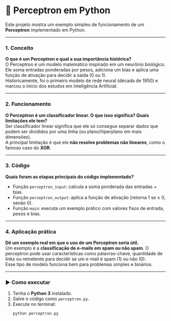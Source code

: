 # 🧠 Perceptron em Python

Este projeto mostra um exemplo simples de funcionamento de um **Perceptron** implementado em Python.

---

### 1. Conceito  
**O que é um Perceptron e qual a sua importância histórica?**  
O Perceptron é um modelo matemático inspirado em um neurônio biológico. Ele soma entradas ponderadas por pesos, adiciona um bias e aplica uma função de ativação para decidir a saída (0 ou 1).  
Historicamente, foi o primeiro modelo de rede neural (década de 1950) e marcou o início dos estudos em Inteligência Artificial.

---

### 2. Funcionamento  
**O Perceptron é um classificador linear. O que isso significa? Quais limitações ele tem?**  
Ser classificador linear significa que ele só consegue separar dados que podem ser divididos por uma linha (ou plano/hiperplano em mais dimensões).  
A principal limitação é que ele **não resolve problemas não lineares**, como o famoso caso do **XOR**.

---

### 3. Código  
**Quais foram as etapas principais do código implementado?**  
- Função `perceptron_input`: calcula a soma ponderada das entradas + bias.  
- Função `perceptron_output`: aplica a função de ativação (retorna 1 se ≥ 0, senão 0).  
- Função `main`: executa um exemplo prático com valores fixos de entrada, pesos e bias.  

---

### 4. Aplicação prática  
**Dê um exemplo real em que o uso de um Perceptron seria útil.**  
Um exemplo é a **classificação de e-mails em spam ou não spam**. O perceptron pode usar características como palavras-chave, quantidade de links ou remetente para decidir se um e-mail é spam (1) ou não (0).  
Esse tipo de modelo funciona bem para problemas simples e binários.

---

### ▶️ Como executar
1. Tenha o **Python 3** instalado.  
2. Salve o código como `perceptron.py`.  
3. Execute no terminal:  
   ```bash
   python perceptron.py
